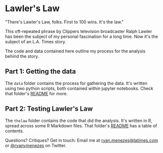 # Lawler's Law

"There's Lawler's Law, folks. First to 100 wins. It's the law."

This oft-repeated phrase by Clippers television broadcaster Ralph Lawler has been the subject of my personal fascination for a long time. Now it's the subject of an L.A. Times story.

The code and data contained here outline my process for the analysis behind the story.

## Part 1: Getting the data

The `data` folder contains the process for gathering the data. It's written using two python scripts, both contained within jupyter notebooks. Check that folder's [README](/data/README.md) for more.

## Part 2: Testing Lawler's Law

The `thelaw` folder contains the code that did the analysis. It's written in R, spread across some R Markdown files. That folder's [README](/thelaw/README.md) has a table of contents.

Questions? Critiques? Get in touch: Email me at ryan.menezes@latimes.com or [@ryanvmenezes](https://twitter.com/ryanvmenezes/) on Twitter.